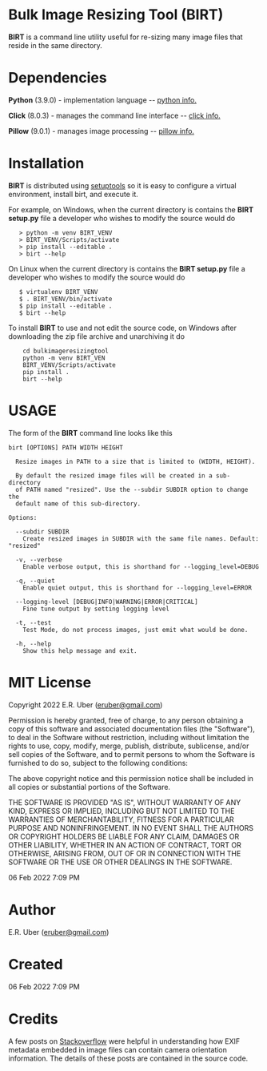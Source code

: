 # Bulk Image Resizing Tool (BIRT) #

**BIRT** is a command line utility useful for re-sizing many image files that reside in the same directory.

# Dependencies #

**Python** (3.9.0) - implementation language -- [python info.](https://www.python.org/ "Python Information")

**Click** (8.0.3)  - manages the command line interface -- [click info.](https://palletsprojects.com/p/click/ "Click Information")

**Pillow** (9.0.1) - manages image processing -- [pillow info.](https://pillow.readthedocs.io/en/stable/index.html "Pillow Information")


# Installation #

**BIRT** is distributed using [setuptools](https://pypi.org/project/setuptools/) so it is easy to configure a virtual environment, install birt, and execute it.

For example, on Windows, when the current directory is contains the **BIRT setup.py** file a developer who wishes to modify the source would do

       > python -m venv BIRT_VENV
       > BIRT_VENV/Scripts/activate
       > pip install --editable .
       > birt --help
 
On Linux when the current directory is contains the **BIRT setup.py** file a developer who wishes to modify the source would do

       $ virtualenv BIRT_VENV
       $ . BIRT_VENV/bin/activate
       $ pip install --editable .
       $ birt --help

To install **BIRT** to use and not edit the source code, on Windows after downloading the zip file archive
and unarchiving it do

		cd bulkimageresizingtool
		python -m venv BIRT_VEN
		BIRT_VENV/Scripts/activate
		pip install .
		birt --help
	

# USAGE #

The form of the **BIRT** command line looks like this

	birt [OPTIONS] PATH WIDTH HEIGHT
	
	  Resize images in PATH to a size that is limited to (WIDTH, HEIGHT).
	
	  By default the resized image files will be created in a sub-directory 
	  of PATH named "resized". Use the --subdir SUBDIR option to change the 
	  default name of this sub-directory.
	
	Options:
	
	  --subdir SUBDIR
		Create resized images in SUBDIR with the same file names. Default: "resized"
	
	  -v, --verbose
		Enable verbose output, this is shorthand for --logging_level=DEBUG
	
	  -q, --quiet
		Enable quiet output, this is shorthand for --logging_level=ERROR
	
	  --logging-level [DEBUG|INFO|WARNING|ERROR|CRITICAL]
		Fine tune output by setting logging level
	
	  -t, --test
		Test Mode, do not process images, just emit what would be done.
	
	  -h, --help
		Show this help message and exit.

# MIT License #
Copyright 2022 E.R. Uber (eruber@gmail.com)

Permission is hereby granted, free of charge, to any person obtaining a copy of this software and associated
documentation files (the "Software"), to deal in the Software without restriction, including without limitation
the rights to use, copy, modify, merge, publish, distribute, sublicense, and/or sell copies of the Software, and
to permit persons to whom the Software is furnished to do so, subject to the following conditions:

The above copyright notice and this permission notice shall be included in all copies or substantial portions of
the Software.

THE SOFTWARE IS PROVIDED "AS IS", WITHOUT WARRANTY OF ANY KIND, EXPRESS OR IMPLIED, INCLUDING BUT NOT LIMITED TO
THE WARRANTIES OF MERCHANTABILITY, FITNESS FOR A PARTICULAR PURPOSE AND NONINFRINGEMENT. IN NO EVENT SHALL THE
AUTHORS OR COPYRIGHT HOLDERS BE LIABLE FOR ANY CLAIM, DAMAGES OR OTHER LIABILITY, WHETHER IN AN ACTION OF CONTRACT,
TORT OR OTHERWISE, ARISING FROM, OUT OF OR IN CONNECTION WITH THE SOFTWARE OR THE USE OR OTHER DEALINGS IN THE SOFTWARE.

06 Feb 2022 7:09 PM

# Author #
E.R. Uber (eruber@gmail.com)

# Created #
06 Feb 2022 7:09 PM

# Credits #
A few posts on [Stackoverflow](https://stackoverflow.com/) were helpful in understanding how EXIF metadata embedded
in image files can contain camera orientation information. The details of these
posts are contained in the source code.


